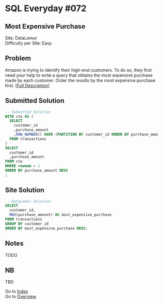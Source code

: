 # SQL Everyday \#072

## Most Expensive Purchase

Site: DataLemur\
Difficulty per Site: Easy

## Problem

Amazon is trying to identify their high-end customers. To do so, they first need your help to write a query that obtains the most expensive purchase made by each customer. Order the results by the most expensive purchase first. [[Full Description](https://datalemur.com/questions/most-expensive-purchase)]

## Submitted Solution

```sql
-- Submitted Solution
WITH cte AS (
  SELECT
    customer_id
    ,purchase_amount
    ,ROW_NUMBER() OVER (PARTITION BY customer_id ORDER BY purchase_amount DESC) AS rownum
  FROM transactions
)
SELECT
  customer_id
  ,purchase_amount
FROM cte 
WHERE rownum = 1
ORDER BY purchase_amount DESC
;
```

## Site Solution

```sql
-- DataLemur Solution 
SELECT 
  customer_id, 
  MAX(purchase_amount) AS most_expensive_purchase
FROM transactions
GROUP BY customer_id
ORDER BY most_expensive_purchase DESC;
```

## Notes

TODO

## NB

TBD

Go to [Index](../?tab=readme-ov-file#index)\
Go to [Overview](../?tab=readme-ov-file)
